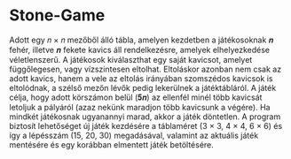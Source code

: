 # Stone-Game
Adott egy 𝑛 × 𝑛 mezőből álló tábla, amelyen kezdetben a játékosoknak 𝒏 fehér, illetve 𝒏 fekete kavics áll rendelkezésre, amelyek elhelyezkedése véletlenszerű. A játékosok kiválaszthat egy saját kavicsot, amelyet függőlegesen, vagy vízszintesen eltolhat. Eltoláskor azonban nem csak az adott kavics, hanem a vele az eltolás irányában szomszédos kavicsok is eltolódnak, a szélső mezőn lévők pedig lekerülnek a játéktábláról. A játék célja, hogy adott körszámon belül (𝟓𝒏) az ellenfél minél több kavicsát letoljuk a pályáról (azaz nekünk maradjon több kavicsunk a végére). Ha mindkét játékosnak ugyanannyi marad, akkor a játék döntetlen. A program biztosít lehetőséget új játék kezdésére a táblaméret (3 × 3, 4 × 4, 6 × 6) és így a lépésszám (15, 20, 30) megadásával, valamint az aktuális játék mentésére és egy korábban elmentett játék betöltésére.
